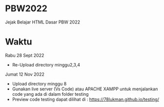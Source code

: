 # PBW2022
Jejak Belajar HTML Dasar PBW 2022


# Waktu
Rabu 28 Sept 2022
- Re-Upload directory minggu2,3,4

Jumat 12 Nov 2022
- Upload directory minggu 8
- Gunakan live server (Vs Code) atau APACHE XAMPP untuk menjalankan code yang ada di dalam folder testing
- Preview code testing dapat dilihat di : https://78lukman.github.io/testing/
